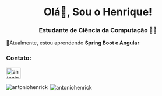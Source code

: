 <h1 align="center">Olá👋, Sou o Henrique!</h1>
<h3 align="center">Estudante de Ciência da Computação 👨‍💻</h3>

🌱Atualmente, estou aprendendo **Spring Boot e Angular**

<h3 align="left">Contato:</h3>
<p align="left">
<a href="https://www.linkedin.com/in/antonio-henrique-cc/" target="blank"><img align="center" src="https://raw.githubusercontent.com/rahuldkjain/github-profile-readme-generator/master/src/images/icons/Social/linked-in-alt.svg" alt="antonio henrique" height="30" width="40" /></a>
</p>

<p><img align="left" src="https://github-readme-stats.vercel.app/api/top-langs?username=antoniohenrick&show_icons=true&theme=dracula&locale=en&layout=compact" alt="antoniohenrick" /></p>

<p>&nbsp;<img align="center" src="https://github-readme-stats.vercel.app/api?username=antoniohenrick&show_icons=true&theme=dracula&locale=en" alt="antoniohenrick" /></p>

